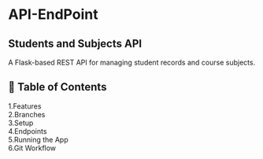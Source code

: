 # API-EndPoint
## Students and Subjects API

A Flask-based REST API for managing student records and course subjects.

## 📌 Table of Contents
1.Features <br>
2.Branches <br>
3.Setup <br>
4.Endpoints <br>
5.Running the App <br>
6.Git Workflow <br>